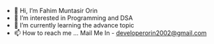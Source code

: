 - 👋 Hi, I’m Fahim Muntasir Orin
- 👀 I’m interested in Programming and DSA
- 🌱 I’m currently learning the advance topic
- 📫 How to reach me ... Mail Me In - developerorin2002@gmail.com 
<!---
developerorin2002/developerorin2002 is a ✨ special ✨ repository because its `README.md` (this file) appears on your GitHub profile.
You can click the Preview link to take a look at your changes.
--->

